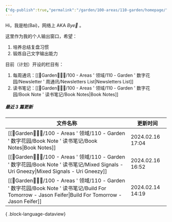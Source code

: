 ```yaml
---
{"dg-publish":true,"permalink":"/garden/100-areas/110-garden/homepage/","tags":["gardenEntry"],"created":"2023-10-05T20:16:41.499+08:00","updated":"2024-01-26T10:32:21.190+08:00"}
---
```



Hi，我是柏(Bai)，网络上 AKA *Bye👋* 。

这里作为我的个人输出窗口，希望：
1. 培养总结复盘习惯
2. 锻炼自己文字输出能力

目前（计划）开设的栏目有：
1. 每周通讯：[[🏡Garden🧑🏻‍🌾/100 - Areas ' 领域/110 - Garden ' 数字花园/Newsletter ' 周通讯/Newsletters List\|Newsletters List]]
2. 读书笔记：[[🏡Garden🧑🏻‍🌾/100 - Areas ' 领域/110 - Garden ' 数字花园/Book Note ' 读书笔记/Book Notes\|Book Notes]]

##### 最近 3 篇更新
| 文件名称                                                                                                                                              | 更新时间             |
| ------------------------------------------------------------------------------------------------------------------------------------------------- | ---------------- |
| [[🏡Garden🧑🏻‍🌾/100 - Areas ' 领域/110 - Garden ' 数字花园/Book Note ' 读书笔记/Book Notes\|Book Notes]]                                               | 2024.02.16 17:04 |
| [[🏡Garden🧑🏻‍🌾/100 - Areas ' 领域/110 - Garden ' 数字花园/Book Note ' 读书笔记/Mixed Signals - Uri Gneezy\|Mixed Signals - Uri Gneezy]]               | 2024.02.16 16:52 |
| [[🏡Garden🧑🏻‍🌾/100 - Areas ' 领域/110 - Garden ' 数字花园/Book Note ' 读书笔记/Build For Tomorrow - Jason Feifer\|Build For Tomorrow - Jason Feifer]] | 2024.02.14 14:19 |

{ .block-language-dataview}
